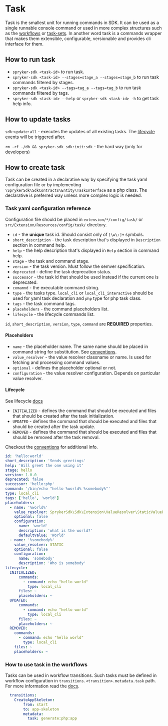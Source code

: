 # Task

Task is the smallest unit for running commands in SDK.
It can be used as a single runnable console command or used in more complex structures such as the [workflows](workflow.md) or [task-sets](task_set.md).
In another word task is a commands wrapper that makes them extensible, configurable, versionable and provides cli interface for them.

## How to run task

- `spryker-sdk <task-id>` to run task.
- `spryker-sdk <task-id> --stages=stage_a --stages=stage_b` to run task commands filtered by stages.
- `spryker-sdk <task-id> --tags=tag_a --tags=tag_b` to run task commands filtered by tags.
- `spryker-sdk <task-id> --help` or `spryker-sdk <task-id> -h` to get task help info.

## How to update tasks

`sdk:update:all` - executes the updates of all existing tasks. The [lifecycle events](lifecycle_management.md) will be triggered after.

`rm -rf ./db && spryker-sdk sdk:init:sdk` - the hard way (only for developers)

## How to create task

Task can be created in a declarative way by specifying the task yaml configuration file or by implementing `\SprykerSdk\SdkContracts\Entity\TaskInterface` as a php class.
The declarative is preferred way unless more complex logic is needed.

### Task yaml configuration reference

Configuration file should be placed in `extension/*/config/task/` or `src/Extension/Resources/config/task/` directory.

- `id` - the __unique__ task id. Should consist only of `[\w\:]+` symbols.
- `short_description` - the task description that's displayed in `Description` section in command help.
- `help` - the help description that's displayed in `Help` section in command help.
- `stage` - the task and command stage.
- `version` - the task version. Must follow the semver specification.
- `deprecated` - define the task deprecation status.
- `successor` - the task id that should be used instead if the current one is deprecated.
- `comamnd` - the executable command string.
- `type` - the tasks type. `local_cli` or `local_cli_interactive` should be used for yaml task declaration and `php` type for php task class.
- `tags` - the task command tags.
- `placeholders` - the command placeholders list.
- `lifecycle` - the lifecycle commands list.

`id`, `short_description`, `version`, `type`, `command` are  __REQUIRED__ properties.

#### Placeholders

- `name` - the placeholder name. The same name should be placed in command string for substitution. See [conventions](conventions.md#Placeholder).
- `value_resolver` - the value resolver classname or name. Is used for fetching and processing command values.
- `optional` - defines the placeholder optional or not.
- `configuration` - the value resolver configuration. Depends on particular value resolver.

#### Lifecycle

See lifecycle [docs](lifecycle_management.md)

- `INITIALIZED` - defines the command that should be executed and files that should be created after the task initialization.
- `UPDATED` - defines the command that should be executed and files that should be created after the task update.
- `REMOVED` - defines the command that should be executed and files that should be removed after the task removal.

Checkout the [conventions](conventions.md#Task) for additional info.

```yaml
id: 'hello:world'
short_description: 'Sends greetings'
help: 'Will greet the one using it'
stage: hello
version: 1.0.0
deprecated: false
successor: 'hello:php'
command: '/bin/echo "hello %world% %somebody%"'
type: local_cli
tags: ['hello', 'world']
placeholders:
  - name: '%world%'
    value_resolver: SprykerSdk\Sdk\Extension\ValueResolver\StaticValueResolver
    optional: false
    configuration:
      name: 'world'
      description: 'what is the world?'
      defaultValue: 'World'
  - name: '%somebody%'
    value_resolver: STATIC
    optional: false
    configuration:
      name: 'somebody'
      description: 'Who is somebody'
lifecycle:
  INITIALIZED:
      commands:
        - command: echo "hello world"
          type: local_cli
      files: ~
      placeholders: ~
  UPDATED:
      commands:
        - command: echo "hello world"
          type: local_cli
      files: ~
      placeholders: ~
  REMOVED:
    commands:
      - command: echo "hello world"
        type: local_cli
    files: ~
    placeholders: ~
```

### How to use task in the workflows

Tasks can be used in workflow transitions.
Such tasks must be defined in workflow configuration in `transitions.<transition>.metadata.task` path.
For more information read the [docs](workflow.md).

```yaml
  transitions:
    CreateAppSkeleton:
        from: start
        to: app-skeleton
        metadata:
          task: generate:php:app
```
